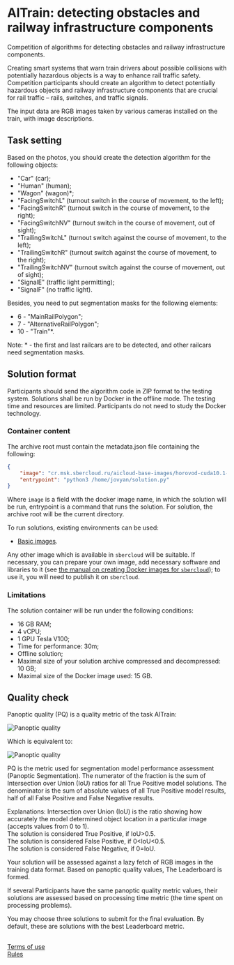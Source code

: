 AITrain: detecting obstacles and railway infrastructure components
=================================

Competition of algorithms for detecting obstacles and railway infrastructure components.  

Creating smart systems that warn train drivers about possible collisions with potentially hazardous objects is a way to enhance rail traffic safety. Competition participants should create an algorithm to detect potentially hazardous objects and railway infrastructure components that are crucial for rail traffic – rails, switches, and traffic signals.

The input data are RGB images taken by various cameras installed on the train, with image descriptions.


## Task setting

Based on the photos, you should create the detection algorithm for the following objects:
- "Car" (car);
- "Human" (human);
- "Wagon" (wagon)*;
- "FacingSwitchL" (turnout switch in the course of movement, to the left);
- "FacingSwitchR" (turnout switch in the course of movement, to the right);
- "FacingSwitchNV" (turnout switch in the course of movement, out of sight);
- "TrailingSwitchL" (turnout switch against the course of movement, to the left);
- "TrailingSwitchR" (turnout switch against the course of movement, to the right);
- "TrailingSwitchNV" (turnout switch against the course of movement, out of sight);
- "SignalE" (traffic light permitting);
- "SignalF" (no traffic light).

Besides, you need to put segmentation masks for the following elements:
 - 6 - "MainRailPolygon";
 - 7 - "AlternativeRailPolygon";
 - 10 - "Train"*.

Note: * - the first and last railcars are to be detected, and other railcars need segmentation masks.


## Solution format

Participants should send the algorithm code in ZIP format to the testing system. Solutions shall be run by Docker in the offline mode. The testing time and resources are limited. Participants do not need to study the Docker technology.

### Container content

The archive root must contain the metadata.json file containing the following:
```json
{
    "image": "cr.msk.sbercloud.ru/aicloud-base-images/horovod-cuda10.1-tf2.3.0",
    "entrypoint": "python3 /home/jovyan/solution.py"
}
```

Where `image` is a field with the docker image name, in which the solution will be run, entrypoint is a command that runs the solution. For solution, the archive root will be the current directory. 

To run solutions, existing environments can be used:

- [Basic images](https://docs.sbercloud.ru/aicloud/mlspace/concepts/environments__basic-images-for-training.html).

Any other image which is available in `sbercloud` will be suitable. If necessary, you can prepare your own image, add necessary software and libraries to it (see [the manual on creating Docker images for `sbercloud`](https://github.com/sberbank-ai/no_fire_with_ai_aij2021/blob/main/sbercloud_instruction.md)); to use it, you will need to publish it on `sbercloud`.

### Limitations

The solution container will be run under the following conditions:

- 16 GB RAM;
- 4 vCPU;
- 1 GPU Tesla V100;
- Time for performance: 30m;
- Offline solution;
- Maximal size of your solution archive compressed and decompressed: 10 GB;
- Maximal size of the Docker image used: 15 GB.

## Quality check

Panoptic quality (PQ) is a quality metric of the task AITrain:

![Panoptic quality](https://raw.githubusercontent.com/sberbank-ai/railway_infrastructure_detection_aij2021/main/images/pq_1.png)  

Which is equivalent to:  

![Panoptic quality](https://raw.githubusercontent.com/sberbank-ai/railway_infrastructure_detection_aij2021/main/images/pq_2.png)  

PQ is the metric used for segmentation model performance assessment (Panoptic Segmentation). The numerator of the fraction is the sum of  Intersection over Union (IoU) ratios for all True Positive model solutions. The denominator is the sum of absolute values of all True Positive model results, half of all False Positive and False Negative results.

Explanations: Intersection over Union (IoU) is the ratio showing how accurately the model determined object location in a particular image (accepts values from 0 to 1).  
The solution is considered True Positive, if IoU>0.5.  
The solution is considered False Positive, if 0<IoU<0.5.  
The solution is considered False Negative, if 0=IoU.  

Your solution will be assessed against a lazy fetch of RGB images in the training data format. Based on panoptic quality values, The Leaderboard is formed.  

If several Participants have the same panoptic quality metric values, their solutions are assessed based on processing time metric (the time spent on processing problems).  

You may choose three solutions to submit for the final evaluation. By default, these are solutions with the best Leaderboard metric.


##
[Terms of use](https://api.dsworks.ru/dsworks-transfer/api/v1/public/file/terms_of_use_en.pdf/download)  
[Rules](https://api.dsworks.ru/dsworks-transfer/api/v1/public/file/rules_en.pdf/download)
